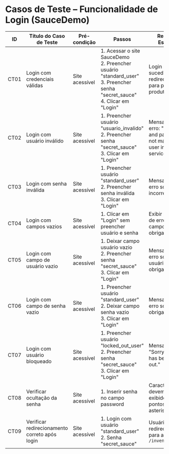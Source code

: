 # Casos de Teste – Funcionalidade de Login (SauceDemo)

| ID   | Título do Caso de Teste                  | Pré-condição             | Passos                                                           | Resultado Esperado                                   | Status |
|------|------------------------------------------|---------------------------|------------------------------------------------------------------|------------------------------------------------------|--------|
| CT01 | Login com credenciais válidas            | Site acessível           | 1. Acessar o site SauceDemo<br>2. Preencher usuário "standard_user"<br>3. Preencher senha "secret_sauce"<br>4. Clicar em "Login" | Login bem-sucedido e redirecionamento para página de produtos |        |
| CT02 | Login com usuário inválido               | Site acessível           | 1. Preencher usuário "usuario_invalido"<br>2. Preencher senha "secret_sauce"<br>3. Clicar em "Login" | Mensagem de erro: "Username and password do not match any user in this service" |        |
| CT03 | Login com senha inválida                 | Site acessível           | 1. Preencher usuário "standard_user"<br>2. Preencher senha inválida<br>3. Clicar em "Login" | Mensagem de erro sobre senha incorreta               |        |
| CT04 | Login com campos vazios                  | Site acessível           | 1. Clicar em "Login" sem preencher usuário e senha             | Exibir mensagem de erro de campos obrigatórios       |        |
| CT05 | Login com campo de usuário vazio         | Site acessível           | 1. Deixar campo usuário vazio<br>2. Preencher senha "secret_sauce"<br>3. Clicar em "Login" | Mensagem de erro sobre usuário obrigatório           |        |
| CT06 | Login com campo de senha vazio           | Site acessível           | 1. Preencher usuário "standard_user"<br>2. Deixar campo senha vazio<br>3. Clicar em "Login" | Mensagem de erro sobre senha obrigatória             |        |
| CT07 | Login com usuário bloqueado              | Site acessível           | 1. Preencher usuário "locked_out_user"<br>2. Preencher senha "secret_sauce"<br>3. Clicar em "Login" | Mensagem: "Sorry, this user has been locked out."    |        |
| CT08 | Verificar ocultação da senha             | Site acessível           | 1. Inserir senha no campo password                              | Caracteres devem ser exibidos como pontos ou asteriscos |        |
| CT09 | Verificar redirecionamento correto após login | Site acessível     | 1. Login com usuário "standard_user"<br>2. Senha "secret_sauce" | Usuário é redirecionado para a página `/inventory.html` |        |

